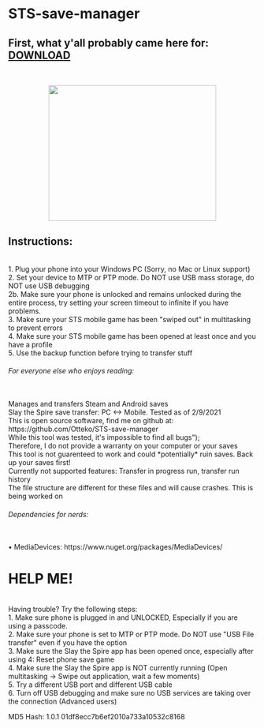 
# STS-save-manager
## First, what y'all probably came here for: [DOWNLOAD](https://github.com/Otteko/STS-save-manager/releases/download/1.0.1/Save.manager.exe)
<br />

<p align="center">
  <img width="340" height="275" src="https://www.megacrit.com/img/title.4a497499347748682a475c6ff469431af893c2f5fcafd4345eb29db91bb01786.png">
</p>

## Instructions:
<br />
1. Plug your phone into your Windows PC (Sorry, no Mac or Linux support)
<br />
2. Set your device to MTP or PTP mode. Do NOT use USB mass storage, do NOT use USB debugging
<br />
2b. Make sure your phone is unlocked and remains unlocked during the entire process, try setting your screen timeout to infinite if you have problems.
<br />
3. Make sure your STS mobile game has been "swiped out" in multitasking to prevent errors
<br />
4. Make sure your STS mobile game has been opened at least once and you have a profile
<br />
5. Use the backup function before trying to transfer stuff
<br />

###### For everyone else who enjoys reading:
<br />
Manages and transfers Steam and Android saves
<br />
Slay the Spire save transfer: PC <-> Mobile. Tested as of 2/9/2021
<br />
This is open source software, find me on github at:
<br />
https://github.com/Otteko/STS-save-manager
<br />
While this tool was tested, it's impossible to find all bugs");
<br />
Therefore, I do not provide a warranty on your computer or your saves
<br />
This tool is not guarenteed to work and could *potentially* ruin saves. Back up your saves first!
<br />
Currently not supported features: Transfer in progress run, transfer run history
<br />
The file structure are different for these files and will cause crashes. This is being worked on
<br />

###### Dependencies for nerds:
<br />
• MediaDevices: https://www.nuget.org/packages/MediaDevices/
<br />

# HELP ME!
<br />
Having trouble? Try the following steps:
<br />
1. Make sure phone is plugged in and UNLOCKED, Especially if you are using a passcode.
<br />
2. Make sure your phone is set to MTP or PTP mode. Do NOT use "USB File transfer" even if you have the option
<br />
3. Make sure the Slay the Spire app has been opened once, especially after using 4: Reset phone save game
<br />
4. Make sure the Slay the Spire app is NOT currently running (Open multitasking -> Swipe out application, wait a few moments)
<br />
5. Try a different USB port and different USB cable
<br />
6. Turn off USB debugging and make sure no USB services are taking over the connection (Advanced users)
<br />


MD5 Hash: 1.0.1 01df8ecc7b6ef2010a733a10532c8168
